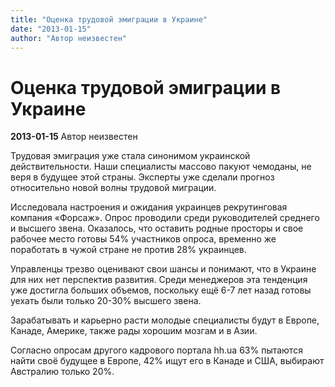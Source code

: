 ```yaml
---
title: "Оценка трудовой эмиграции в Украине"
date: "2013-01-15"
author: "Автор неизвестен"
---
```


# Оценка трудовой эмиграции в Украине

**2013-01-15** Автор неизвестен

Трудовая эмиграция уже стала синонимом украинской действительности. Наши специалисты массово пакуют чемоданы, не веря в будущее этой страны. Эксперты уже сделали прогноз относительно новой волны трудовой миграции.

Исследовала настроения и ожидания украинцев рекрутинговая компания «Форсаж». Опрос проводили среди руководителей среднего и высшего звена. Оказалось, что оставить родные просторы и свое рабочее место готовы 54% участников опроса, временно же поработать в чужой стране не против 28% украинцев.

Управленцы трезво оценивают свои шансы и понимают, что в Украине для них нет перспектив развития. Среди менеджеров эта тенденция уже достигла больших объемов, поскольку ещё 6-7 лет назад готовы уехать были только 20-30% высшего звена.

Зарабатывать и карьерно расти молодые специалисты будут в Европе, Канаде, Америке, также рады хорошим мозгам и в Азии.

Согласно опросам другого кадрового портала hh.ua 63% пытаются найти своё будущее в Европе, 42% ищут его в Канаде и США, выбирают Австралию только 20%.